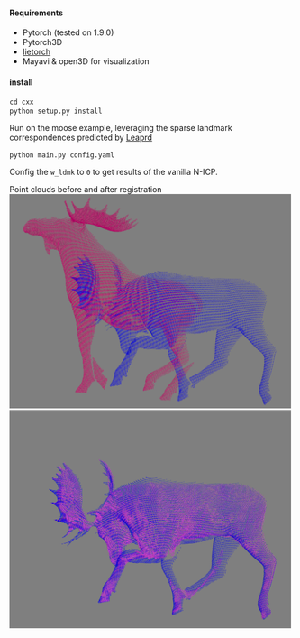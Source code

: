 
#### Requirements
- Pytorch (tested on 1.9.0)
- Pytorch3D
- [lietorch](https://github.com/princeton-vl/lietorch)
- Mayavi & open3D for visualization

#### install
```shell
cd cxx
python setup.py install
```

Run on the moose example, leveraging the sparse landmark correspondences predicted by [Leaprd](https://github.com/rabbityl/lepard)
```shell
python main.py config.yaml
```
Config the ```w_ldmk``` to ```0``` to get results of the vanilla N-ICP.


Point clouds before and after registration
<img src="img/before.png" alt="drawing" width="500"/>
<br> 
<img src="img/after.png" alt="drawing" width="500"/>


